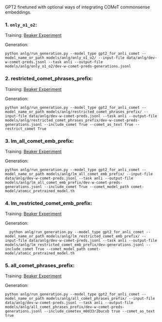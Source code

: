 GPT2 finetuned with optional ways of integrating COMeT commonsense embeddings.


  ### 1. `only_o1_o2`:
  Training: [Beaker Experiment](https://beaker.org/ex/ex_az1896fjqsn3)

  Generation:

    python anlg/run_generation.py --model_type gpt2_for_anli_comet --model_name_or_path models/anlg/only_o1_o2/ --input-file data/anlg/dev-w-comet-preds.jsonl --task anli --output-file models/anlg/only_o1_o2/dev-w-comet-preds-generations.jsonl

  ### 2. restricted_comet_phrases_prefix:
  Training: [Beaker Experiment](https://beaker.org/ex/ex_3dyhlvh0imww)

  Generation:

    python anlg/run_generation.py --model_type gpt2_for_anli_comet --model_name_or_path models/anlg/restricted_comet_phrases_prefix/ --input-file data/anlg/dev-w-comet-preds.jsonl --task anli --output-file models/anlg/restricted_comet_phrases_prefix/dev-w-comet-preds-generations.jsonl --include_comet True --comet_as_text True --restrict_comet True

  ### 3. lm_all_comet_emb_prefix:
  Training: [Beaker Experiment](https://beaker.org/ex/ex_gyt7hofohynr)

  Generation:

    python anlg/run_generation.py --model_type gpt2_for_anli_comet --model_name_or_path models/anlg/lm_all_comet_emb_prefix/ --input-file data/anlg/dev-w-comet-preds.jsonl --task anli --output-file models/anlg/lm_all_comet_emb_prefix/dev-w-comet-preds-generations.jsonl --include_comet True --comet_model_path comet-model/atomic_pretrained_model.th

  ### 4. lm_restricted_comet_emb_prefix:
  Training: [Beaker Experiment](https://beaker.org/ex/ex_m0d33r2bucxb)

  Generation:

      python anlg/run_generation.py --model_type gpt2_for_anli_comet --model_name_or_path models/anlg/lm_restricted_comet_emb_prefix/ --input-file data/anlg/dev-w-comet-preds.jsonl --task anli --output-file models/anlg/lm_restricted_comet_emb_prefix/dev-generations.jsonl --include_comet True --comet_model_path comet-model/atomic_pretrained_model.th

  ### 5. all_comet_phrases_prefix:
  Training: [Beaker Experiment](https://beaker.org/ex/ex_1g2jh8ce2h1s)

  Generation:

    python anlg/run_generation.py --model_type gpt2_for_anli_comet --model_name_or_path models/anlg/all_comet_phrases_prefix/ --input-file data/anlg/dev-w-comet-preds.jsonl --task anli --output-file models/anlg/all_comet_phrases_prefix/dev-w-comet-preds-generations.jsonl --include_cometex_m0d33r2bucxb true --comet_as_text true
